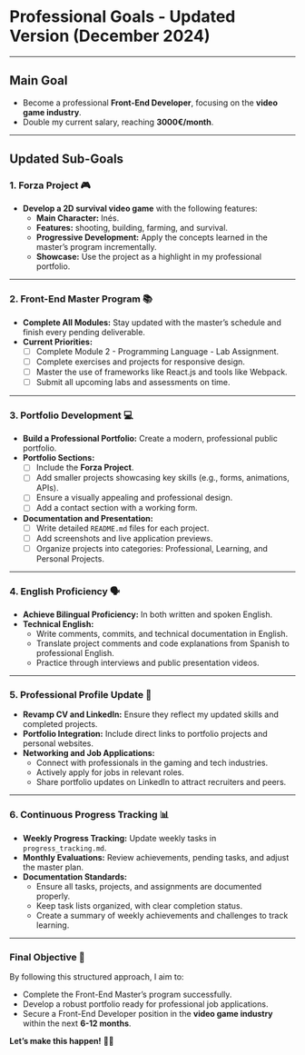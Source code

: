 # **Professional Goals - Updated Version (December 2024)**

---

## **Main Goal**
- Become a professional **Front-End Developer**, focusing on the **video game industry**.
- Double my current salary, reaching **3000€/month**.

---

## **Updated Sub-Goals**

### **1. Forza Project** 🎮
- **Develop a 2D survival video game** with the following features:
  - **Main Character:** Inés.
  - **Features:** shooting, building, farming, and survival.
  - **Progressive Development:** Apply the concepts learned in the master’s program incrementally.
  - **Showcase:** Use the project as a highlight in my professional portfolio.

---

### **2. Front-End Master Program** 📚
- **Complete All Modules:** Stay updated with the master’s schedule and finish every pending deliverable.
- **Current Priorities:**
  - [ ] Complete Module 2 - Programming Language - Lab Assignment.
  - [ ] Complete exercises and projects for responsive design.
  - [ ] Master the use of frameworks like React.js and tools like Webpack.
  - [ ] Submit all upcoming labs and assessments on time.

---

### **3. Portfolio Development** 💻
- **Build a Professional Portfolio:** Create a modern, professional public portfolio.
- **Portfolio Sections:**
  - [ ] Include the **Forza Project**.
  - [ ] Add smaller projects showcasing key skills (e.g., forms, animations, APIs).
  - [ ] Ensure a visually appealing and professional design.
  - [ ] Add a contact section with a working form.
- **Documentation and Presentation:**
  - [ ] Write detailed `README.md` files for each project.
  - [ ] Add screenshots and live application previews.
  - [ ] Organize projects into categories: Professional, Learning, and Personal Projects.

---

### **4. English Proficiency** 🗣️
- **Achieve Bilingual Proficiency:** In both written and spoken English.
- **Technical English:**
  - Write comments, commits, and technical documentation in English.
  - Translate project comments and code explanations from Spanish to professional English.
  - Practice through interviews and public presentation videos.

---

### **5. Professional Profile Update** 📄
- **Revamp CV and LinkedIn:** Ensure they reflect my updated skills and completed projects.
- **Portfolio Integration:** Include direct links to portfolio projects and personal websites.
- **Networking and Job Applications:**
  - Connect with professionals in the gaming and tech industries.
  - Actively apply for jobs in relevant roles.
  - Share portfolio updates on LinkedIn to attract recruiters and peers.

---

### **6. Continuous Progress Tracking** 📊
- **Weekly Progress Tracking:** Update weekly tasks in `progress_tracking.md`.
- **Monthly Evaluations:** Review achievements, pending tasks, and adjust the master plan.
- **Documentation Standards:**
  - Ensure all tasks, projects, and assignments are documented properly.
  - Keep task lists organized, with clear completion status.
  - Create a summary of weekly achievements and challenges to track learning.

---

### **Final Objective** 🚀
By following this structured approach, I aim to:
- Complete the Front-End Master’s program successfully.
- Develop a robust portfolio ready for professional job applications.
- Secure a Front-End Developer position in the **video game industry** within the next **6-12 months**.

**Let’s make this happen!** 💪✨

